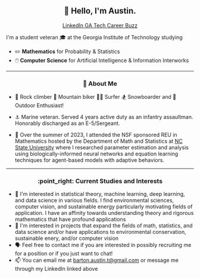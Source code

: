 <h2 align="center">👋 Hello, I'm Austin.</h2>
<p align="center">
  <a href="https://www.linkedin.com/in/austin-b-a525651a7">LinkedIn  </a>
  <a href="https://gatech-csm.symplicity.com/profiles/austin.barton">  GA Tech Career Buzz</a>
</p>

I'm a student veteran 🎓 at the Georgia Institute of Technology studying
- :pencil2: **Mathematics** for Probability & Statistics
- 🖱️ **Computer Science** for Artificial Intelligence & Information Interworks

-------
<h3 align="center">🍎 About Me</h3>

- 🐐 Rock climber :mountain_bicyclist: Mountain biker 🏄‍♂️ Surfer :snowboarder: Snowboarder and :sunrise_over_mountains: Outdoor Enthusiast!
- ⚓ Marine veteran. Served 4 years active duty as an infantry assaultman. Honorably discharged as an E-5/Sergeant.

- :microscope: Over the summer of 2023, I attended the NSF sponsored REU in Mathematics hosted by the Department of Math and Statistics at [NC State University](https://drums.wordpress.ncsu.edu/parameter-estimation-and-analysis-for-agent-based-models-in-biology-kevin-flores/) where I researched parameter estimation and analysis using biologically-informed neural networks and equation learning techniques for agent-based models with adaptive behaviors.
-------
<h3 align="center">:point_right: Current Studies and Interests</h3>

- 🌱 I'm interested in statistical theory, machine learning, deep learning, and data science in various fields. I find environmental sciences, computer vision, and sustainable energy particularly motivating fields of application. I have an affinity towards understanding theory and rigorous mathematics that have profound applications
- 🌳 I'm interested in projects that expand the fields of math, statistics, and data science and/or have applications to environmental conservation, sustainable enery, and/or computer vision
- 🗣️ Feel free to contact me if you are interested in possibly recruiting me for a position or if you just want to chat!
- 📫 You can email me at barton.austin.t@gmail.com or message me through my LinkedIn linked above

<!---
AustinTeddyCodes/AustinTeddyCodes is a ✨ special ✨ repository because its `README.md` (this file) appears on your GitHub profile.
You can click the Preview link to take a look at your changes.
--->
